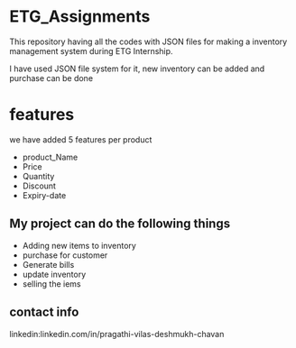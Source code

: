 # ETG_Assignments
This repository having all the codes with JSON files for making a inventory management system during ETG Internship.

I have used JSON file system for it, new inventory can be added and purchase can be done
# features
we have added 5 features per product

* product_Name
* Price
* Quantity
* Discount
* Expiry-date

## My project can do the following things 

* Adding new items to inventory
* purchase for customer
* Generate bills
* update inventory
* selling the iems

## contact info
linkedin:linkedin.com/in/pragathi-vilas-deshmukh-chavan



